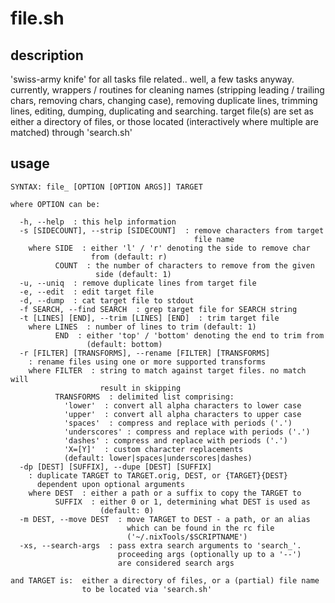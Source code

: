# file.sh

## description
'swiss-army knife' for all tasks file related.. well, a few tasks anyway. currently,  wrappers / routines for cleaning names (stripping leading / trailing chars, removing chars, changing case), removing duplicate lines, trimming lines, editing, dumping, duplicating and searching. target file(s) are set as either a directory of files, or those located (interactively where multiple are matched) through 'search.sh'

## usage
```
SYNTAX: file_ [OPTION [OPTION ARGS]] TARGET

where OPTION can be:

  -h, --help  : this help information
  -s [SIDECOUNT], --strip [SIDECOUNT]  : remove characters from target
                                         file name
    where SIDE  : either 'l' / 'r' denoting the side to remove char
                  from (default: r)
          COUNT  : the number of characters to remove from the given
                   side (default: 1)
  -u, --uniq  : remove duplicate lines from target file
  -e, --edit  : edit target file
  -d, --dump  : cat target file to stdout
  -f SEARCH, --find SEARCH  : grep target file for SEARCH string
  -t [LINES] [END], --trim [LINES] [END]  : trim target file
    where LINES  : number of lines to trim (default: 1)
          END  : either 'top' / 'bottom' denoting the end to trim from
                 (default: bottom)
  -r [FILTER] [TRANSFORMS], --rename [FILTER] [TRANSFORMS]
    : rename files using one or more supported transforms
    where FILTER  : string to match against target files. no match will
                    result in skipping
          TRANSFORMS  : delimited list comprising:
            'lower'  : convert all alpha characters to lower case
            'upper'  : convert all alpha characters to upper case
            'spaces'  : compress and replace with periods ('.')
            'underscores' : compress and replace with periods ('.')
            'dashes' : compress and replace with periods ('.')
            'X=[Y]'  : custom character replacements
            (default: lower|spaces|underscores|dashes)
  -dp [DEST] [SUFFIX], --dupe [DEST] [SUFFIX]
    : duplicate TARGET to TARGET.orig, DEST, or {TARGET}{DEST}
      dependent upon optional arguments
    where DEST  : either a path or a suffix to copy the TARGET to
          SUFFIX  : either 0 or 1, determining what DEST is used as
                    (default: 0)
  -m DEST, --move DEST  : move TARGET to DEST - a path, or an alias
                          which can be found in the rc file
                          ('~/.nixTools/$SCRIPTNAME')
  -xs, --search-args  : pass extra search arguments to 'search_'.
                        proceeding args (optionally up to a '--')
                        are considered search args

and TARGET is:  either a directory of files, or a (partial) file name
                to be located via 'search.sh'
```
